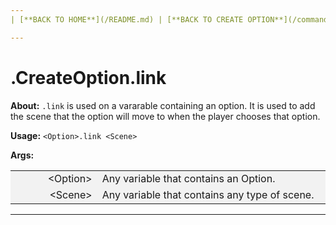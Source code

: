 ```yaml
---
| [**BACK TO HOME**](/README.md) | [**BACK TO CREATE OPTION**](/commands/createOption/MAIN.md) |

---
```

# .CreateOption.link

**About:**
```.link``` is used on a vararable containing an option. It is used
to add the scene that the option will move to when the player chooses that option.

**Usage:**
```<Option>.link <Scene>```

**Args:**

<style>
td, th {
   border: none!important;
}
</style>

<style>
td:nth-child(1) {
  width: 150px;
  }

/* the second */
td:nth-child(2) {
  width: 500px;
}

.niceTables thg {
background: grey;
word-wrap: break-word;
text-align: center;
}
.niceTables tr:nth-child(1) { background: #F2F2F2; }
.niceTables tr:nth-child(2) { background: #F2F2F2; }
.niceTables tr:nth-child(3) { background: #F2F2F2; }
.niceTables tr:nth-child(4) { background: #F2F2F2; }
.niceTables tr:nth-child(5) { background: #F2F2F2; }
.niceTables tr:nth-child(6) { background: #F2F2F2; }
</style>

<div class="niceTables">

| | |
|------------:|:--------------------|
| \<Option\> | Any variable that contains an Option. |
| \<Scene\> | Any variable that contains any type of scene. |

</div>

---